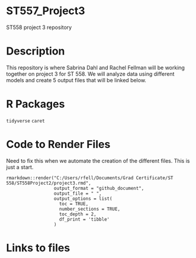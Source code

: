 # ST557_Project3
ST558 project 3 repository 

# Description
This repository is where Sabrina Dahl and Rachel Fellman will be working together on project 3 for ST 558. We will analyze data using different models and create 5 output files that will be linked below.

# R Packages
`tidyverse`
`caret`

# Code to Render Files

Need to fix this when we automate the creation of the different files. This is just a start.

``` {r}
rmarkdown::render("C:/Users/rfell/Documents/Grad Certificate/ST 558/ST558Project2/project3.rmd", 
                  output_format = "github_document", 
                  output_file = " ",
                  output_options = list(
                    toc = TRUE,
                    number_sections = TRUE,
                    toc_depth = 2,
                    df_print = 'tibble'
                  )
```

# Links to files
